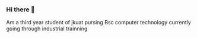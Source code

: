 ### Hi there 👋

<!--
**pettybrenda/pettybrenda** is a ✨ _special_ ✨ repository because its `README.md` (this file) appears on your GitHub profile.
-->
Am a third year student of jkuat pursing Bsc computer technology currently going through industrial trainning
